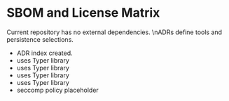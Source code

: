 # SBOM and License Matrix

Current repository has no external dependencies.
\nADRs define tools and persistence selections.
- ADR index created.
- uses Typer library
- uses Typer library
- uses Typer library
- uses Typer library
- seccomp policy placeholder

